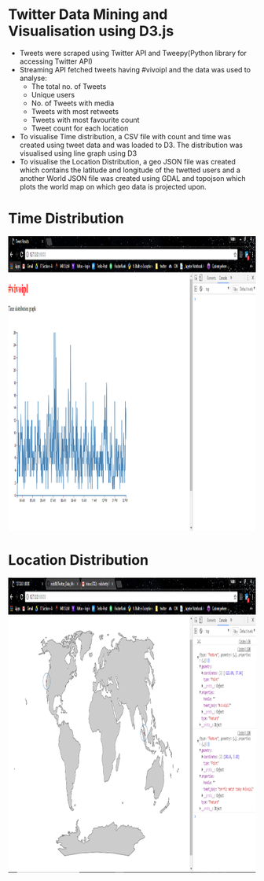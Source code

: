 # Twitter Data Mining and Visualisation using D3.js

- Tweets were scraped using Twitter API and Tweepy(Python library for accessing Twitter API)
- Streaming API fetched tweets having #vivoipl and the data was used to analyse:
  * The total no. of Tweets
  * Unique users
  * No. of Tweets with media
  * Tweets with most retweets
  * Tweets with most favourite count
  * Tweet count for each location
- To visualise Time distribution, a CSV file with count and time was created using tweet data and was loaded to D3. The distribution was visualised using line graph using D3
- To visualise the Location Distribution, a geo JSON file was created which contains the latitude and longitude of the twetted users and a another World JSON file was created using GDAL and topojson which plots the world map on which geo data is projected upon.

# Time Distribution
<img src="time_distribution.PNG" width=1100 height=600 />

# Location Distribution
<img src="location_dist.PNG" width=1100 height=600 />
